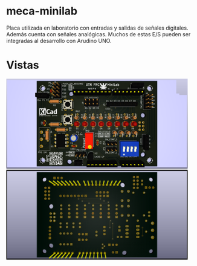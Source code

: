# meca-minilab
Placa utilizada en laboratorio con entradas y salidas de señales digitales. Además cuenta con señales analógicas. Muchos de estas E/S pueden ser integradas al desarrollo con Arudino UNO.

# Vistas
<img src="https://github.com/guanucoluis/meca-minilab/blob/main/img/frontal.png" width="480" height="238">
<img src="https://github.com/guanucoluis/meca-minilab/blob/main/img/reverso.png" width="480" height="238">
